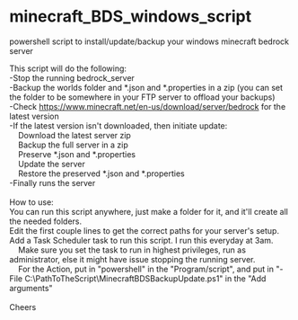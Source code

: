 # minecraft_BDS_windows_script
powershell script to install/update/backup your windows minecraft bedrock server

This script will do the following:<br />
-Stop the running bedrock_server<br />
-Backup the worlds folder and *.json and *.properties in a zip (you can set the folder to be somewhere in your FTP server to offload your backups)<br />
-Check https://www.minecraft.net/en-us/download/server/bedrock for the latest version<br />
-If the latest version isn't downloaded, then initiate update:<br />
&nbsp;&nbsp;&nbsp;&nbsp;Download the latest server zip<br />
&nbsp;&nbsp;&nbsp;&nbsp;Backup the full server in a zip<br />
&nbsp;&nbsp;&nbsp;&nbsp;Preserve *.json and *.properties<br />
&nbsp;&nbsp;&nbsp;&nbsp;Update the server<br />
&nbsp;&nbsp;&nbsp;&nbsp;Restore the preserved *.json and *.properties<br />
-Finally runs the server<br />
<br />
How to use:<br />
You can run this script anywhere, just make a folder for it, and it'll create all the needed folders.<br />
Edit the first couple lines to get the correct paths for your server's setup.<br />
Add a Task Scheduler task to run this script.  I run this everyday at 3am.<br />
&nbsp;&nbsp;&nbsp;&nbsp;Make sure you set the task to run in highest privileges, run as administrator, else it might have issue stopping the running server.<br />
&nbsp;&nbsp;&nbsp;&nbsp;For the Action, put in "powershell" in the "Program/script", and put in "-File C:\PathToTheScript\MinecraftBDSBackupUpdate.ps1" in the "Add arguments"<br />
<br />
Cheers
